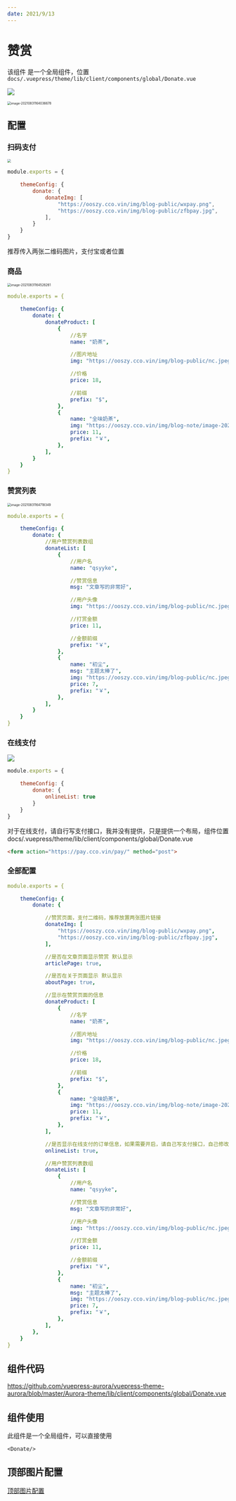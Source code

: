 ```yaml
---
date: 2021/9/13
---
```

# 赞赏

该组件 是一个全局组件，位置`docs/.vuepress/theme/lib/client/components/global/Donate.vue`

![](https://picture.xcye.xyz/image-20210831164021528.png?x-oss-process=style/pictureProcess1)

<img src="https://picture.xcye.xyz/image-20210831164036678.png?x-oss-process=style/pictureProcess1" alt="image-20210831164036678" style="zoom:50%;" />



## 配置

### 扫码支付

<img src="https://picture.xcyz.xyz/image-20210831164324595.png?x-oss-process=style/pictureProcess1" style="zoom:50%;" />

```js
module.exports = {

    themeConfig: {
        donate: {
            donateImg: [
                "https://ooszy.cco.vin/img/blog-public/wxpay.png",
                "https://ooszy.cco.vin/img/blog-public/zfbpay.jpg",
            ],
        }
    }
}
```

推荐传入两张二维码图片，支付宝或者位置



### 商品

<img src="https://picture.xcye.xyz/image-20210831164526261.png?x-oss-process=style/pictureProcess1" alt="image-20210831164526261" style="zoom:50%;" />

```yaml
module.exports = {

    themeConfig: {
        donate: {
            donateProduct: [
                {
                    //名字
                    name: "奶茶",

                    //图片地址
                    img: "https://ooszy.cco.vin/img/blog-public/nc.jpeg",

                    //价格
                    price: 18,

                    //前缀
                    prefix: "$",
                },
                {
                    name: "全味奶茶",
                    img: "https://ooszy.cco.vin/img/blog-note/image-20210911233612031.png?",
                    price: 11,
                    prefix: "￥",
                },
            ],
        }
    }
}
```



### 赞赏列表

<img src="https://picture.xcye.xyz/image-20210831164718349.png?x-oss-process=style/pictureProcess1" alt="image-20210831164718349" style="zoom:50%;" />

```yaml
module.exports = {

    themeConfig: {
        donate: {
            //用户赞赏列表数组
            donateList: [
                {
                    //用户名
                    name: "qsyyke",

                    //赞赏信息
                    msg: "文章写的非常好",

                    //用户头像
                    img: "https://ooszy.cco.vin/img/blog-public/nc.jpeg",

                    //打赏金额
                    price: 11,

                    //金额前缀
                    prefix: "￥",
                },
                {
                    name: "初尘",
                    msg: "主题太棒了",
                    img: "https://ooszy.cco.vin/img/blog-public/nc.jpeg",
                    price: 7,
                    prefix: "￥",
                },
            ],
        }
    }
}
```



### 在线支付

![](https://picture.xcye.xyz/image-20210831164942581.png?x-oss-process=style/pictureProcess1)

```js
module.exports = {

    themeConfig: {
        donate: {
            onlineList: true
        }
    }
}
```



对于在线支付，请自行写支付接口，我并没有提供，只是提供一个布局，组件位置docs/.vuepress/theme/lib/client/components/global/Donate.vue

```html
<form action="https://pay.cco.vin/pay/" method="post">
```





### 全部配置

```yaml
module.exports = {

    themeConfig: {
        donate: {

            //赞赏页面，支付二维码，推荐放置两张图片链接
            donateImg: [
                "https://ooszy.cco.vin/img/blog-public/wxpay.png",
                "https://ooszy.cco.vin/img/blog-public/zfbpay.jpg",
            ],

            //是否在文章页面显示赞赏 默认显示
            articlePage: true,

            //是否在关于页面显示 默认显示
            aboutPage: true,

            //显示在赞赏页面的信息
            donateProduct: [
                {
                    //名字
                    name: "奶茶",

                    //图片地址
                    img: "https://ooszy.cco.vin/img/blog-public/nc.jpeg",

                    //价格
                    price: 18,

                    //前缀
                    prefix: "$",
                },
                {
                    name: "全味奶茶",
                    img: "https://ooszy.cco.vin/img/blog-note/image-20210911233612031.png?",
                    price: 11,
                    prefix: "￥",
                },
            ],

            //是否显示在线支付的订单信息，如果需要开启，请自己写支付接口，自己修改源码，默认关闭
            onlineList: true,

            //用户赞赏列表数组
            donateList: [
                {
                    //用户名
                    name: "qsyyke",

                    //赞赏信息
                    msg: "文章写的非常好",

                    //用户头像
                    img: "https://ooszy.cco.vin/img/blog-public/nc.jpeg",

                    //打赏金额
                    price: 11,

                    //金额前缀
                    prefix: "￥",
                },
                {
                    name: "初尘",
                    msg: "主题太棒了",
                    img: "https://ooszy.cco.vin/img/blog-public/nc.jpeg",
                    price: 7,
                    prefix: "￥",
                },
            ],
        },
    }
}
```





## 组件代码

https://github.com/vuepress-aurora/vuepress-theme-aurora/blob/master/Aurora-theme/lib/client/components/global/Donate.vue



## 组件使用

此组件是一个全局组件，可以直接使用

```vue 
<Donate/>
```



## 顶部图片配置

[顶部图片配置](./image.md)
